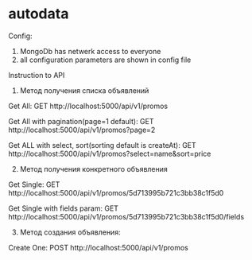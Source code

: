 # autodata
Config:
1. MongoDb has netwerk access to everyone
2. all configuration parameters are shown in config file

Instruction to API
1. Метод получения списка объявлений

Get All: GET http://localhost:5000/api/v1/promos

Get All with pagination(page=1 default):  GET http://localhost:5000/api/v1/promos?page=2

Get ALL with select, sort(sorting default is createAt): GET http://localhost:5000/api/v1/promos?select=name&sort=price

2. Метод получения конкретного объявления

Get Single: GET http://localhost:5000/api/v1/promos/5d713995b721c3bb38c1f5d0

Get Single with fields param: GET http://localhost:5000/api/v1/promos/5d713995b721c3bb38c1f5d0/fields

3. Метод создания объявления:

Create One: POST http://localhost:5000/api/v1/promos
